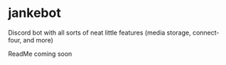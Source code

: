 # jankebot
Discord bot with all sorts of neat little features (media storage, connect-four, and more)

ReadMe coming soon
